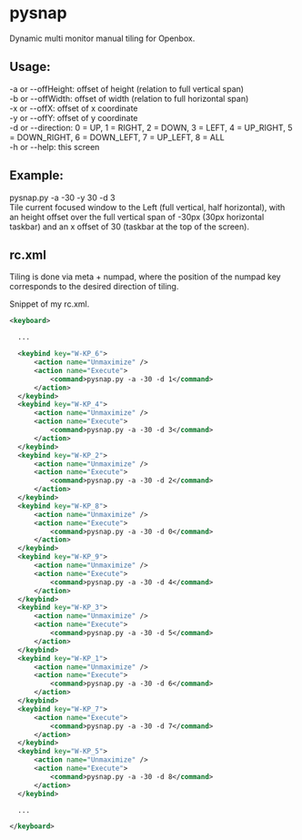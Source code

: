 pysnap
======

Dynamic multi monitor manual tiling for Openbox.  

Usage:
------
-a or --offHeight: offset of height (relation to full vertical span)  
-b or --offWidth: offset of width (relation to full horizontal span)  
-x or --offX: offset of x coordinate  
-y or --offY: offset of y coordinate  
-d or --direction: 0 = UP, 1 = RIGHT, 2 = DOWN, 3 = LEFT, 4 = UP_RIGHT, 5 = DOWN_RIGHT, 6 = DOWN_LEFT, 7 = UP_LEFT, 8 = ALL  
-h or --help: this screen  

Example:
------
pysnap.py -a -30 -y 30 -d 3  
Tile current focused window to the Left (full vertical, half horizontal),
with an height offset over the full vertical span of -30px (30px horizontal taskbar)
and an x offset of 30 (taskbar at the top of the screen).  

rc.xml
------

Tiling is done via meta + numpad, where the position of the numpad key corresponds
to the desired direction of tiling.  

Snippet of my rc.xml.  

```xml
<keyboard>

  ...

  <keybind key="W-KP_6">
      <action name="Unmaximize" />
      <action name="Execute">
          <command>pysnap.py -a -30 -d 1</command>
      </action>
  </keybind>
  <keybind key="W-KP_4">
      <action name="Unmaximize" />
      <action name="Execute">
          <command>pysnap.py -a -30 -d 3</command>
      </action>
  </keybind>
  <keybind key="W-KP_2">
      <action name="Unmaximize" />
      <action name="Execute">
          <command>pysnap.py -a -30 -d 2</command>
      </action>
  </keybind>
  <keybind key="W-KP_8">
      <action name="Unmaximize" />
      <action name="Execute">
          <command>pysnap.py -a -30 -d 0</command>
      </action>
  </keybind>
  <keybind key="W-KP_9">
      <action name="Unmaximize" />
      <action name="Execute">
          <command>pysnap.py -a -30 -d 4</command>
      </action>
  </keybind>
  <keybind key="W-KP_3">
      <action name="Unmaximize" />
      <action name="Execute">
          <command>pysnap.py -a -30 -d 5</command>
      </action>
  </keybind>
  <keybind key="W-KP_1">
      <action name="Unmaximize" />
      <action name="Execute">
          <command>pysnap.py -a -30 -d 6</command>
      </action>
  </keybind>
  <keybind key="W-KP_7">
      <action name="Execute">
          <command>pysnap.py -a -30 -d 7</command>
      </action>
  </keybind>
  <keybind key="W-KP_5">
      <action name="Unmaximize" />
      <action name="Execute">
          <command>pysnap.py -a -30 -d 8</command>
      </action>
  </keybind>

  ...

</keyboard>
```

